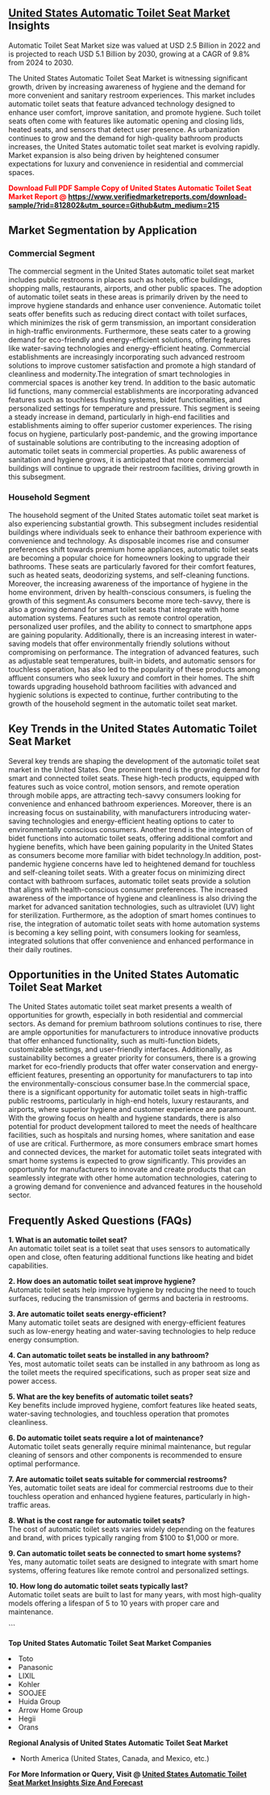 <h2><a href="https://www.verifiedmarketreports.com/download-sample/?rid=812802&amp;utm_source=Github&amp;utm_medium=215" target="_blank">United States Automatic Toilet Seat Market</a> Insights</h2><p>Automatic Toilet Seat Market size was valued at USD 2.5 Billion in 2022 and is projected to reach USD 5.1 Billion by 2030, growing at a CAGR of 9.8% from 2024 to 2030.</p><p><p>The United States Automatic Toilet Seat Market is witnessing significant growth, driven by increasing awareness of hygiene and the demand for more convenient and sanitary restroom experiences. This market includes automatic toilet seats that feature advanced technology designed to enhance user comfort, improve sanitation, and promote hygiene. Such toilet seats often come with features like automatic opening and closing lids, heated seats, and sensors that detect user presence. As urbanization continues to grow and the demand for high-quality bathroom products increases, the United States automatic toilet seat market is evolving rapidly. Market expansion is also being driven by heightened consumer expectations for luxury and convenience in residential and commercial spaces. <strong><p><span class=""><span style="color: #ff0000;"><strong>Download Full PDF Sample Copy of United States Automatic Toilet Seat Market Report</strong> @ </span><a href="https://www.verifiedmarketreports.com/download-sample/?rid=812802&amp;utm_source=Github&amp;utm_medium=215" target="_blank">https://www.verifiedmarketreports.com/download-sample/?rid=812802&amp;utm_source=Github&amp;utm_medium=215</a></span></p></strong></p><h2>Market Segmentation by Application</h2><h3>Commercial Segment</h3><p>The commercial segment in the United States automatic toilet seat market includes public restrooms in places such as hotels, office buildings, shopping malls, restaurants, airports, and other public spaces. The adoption of automatic toilet seats in these areas is primarily driven by the need to improve hygiene standards and enhance user convenience. Automatic toilet seats offer benefits such as reducing direct contact with toilet surfaces, which minimizes the risk of germ transmission, an important consideration in high-traffic environments. Furthermore, these seats cater to a growing demand for eco-friendly and energy-efficient solutions, offering features like water-saving technologies and energy-efficient heating. Commercial establishments are increasingly incorporating such advanced restroom solutions to improve customer satisfaction and promote a high standard of cleanliness and modernity.The integration of smart technologies in commercial spaces is another key trend. In addition to the basic automatic lid functions, many commercial establishments are incorporating advanced features such as touchless flushing systems, bidet functionalities, and personalized settings for temperature and pressure. This segment is seeing a steady increase in demand, particularly in high-end facilities and establishments aiming to offer superior customer experiences. The rising focus on hygiene, particularly post-pandemic, and the growing importance of sustainable solutions are contributing to the increasing adoption of automatic toilet seats in commercial properties. As public awareness of sanitation and hygiene grows, it is anticipated that more commercial buildings will continue to upgrade their restroom facilities, driving growth in this subsegment.<h3>Household Segment</h3><p>The household segment of the United States automatic toilet seat market is also experiencing substantial growth. This subsegment includes residential buildings where individuals seek to enhance their bathroom experience with convenience and technology. As disposable incomes rise and consumer preferences shift towards premium home appliances, automatic toilet seats are becoming a popular choice for homeowners looking to upgrade their bathrooms. These seats are particularly favored for their comfort features, such as heated seats, deodorizing systems, and self-cleaning functions. Moreover, the increasing awareness of the importance of hygiene in the home environment, driven by health-conscious consumers, is fueling the growth of this segment.As consumers become more tech-savvy, there is also a growing demand for smart toilet seats that integrate with home automation systems. Features such as remote control operation, personalized user profiles, and the ability to connect to smartphone apps are gaining popularity. Additionally, there is an increasing interest in water-saving models that offer environmentally friendly solutions without compromising on performance. The integration of advanced features, such as adjustable seat temperatures, built-in bidets, and automatic sensors for touchless operation, has also led to the popularity of these products among affluent consumers who seek luxury and comfort in their homes. The shift towards upgrading household bathroom facilities with advanced and hygienic solutions is expected to continue, further contributing to the growth of the household segment in the automatic toilet seat market.<h2>Key Trends in the United States Automatic Toilet Seat Market</h2><p>Several key trends are shaping the development of the automatic toilet seat market in the United States. One prominent trend is the growing demand for smart and connected toilet seats. These high-tech products, equipped with features such as voice control, motion sensors, and remote operation through mobile apps, are attracting tech-savvy consumers looking for convenience and enhanced bathroom experiences. Moreover, there is an increasing focus on sustainability, with manufacturers introducing water-saving technologies and energy-efficient heating options to cater to environmentally conscious consumers. Another trend is the integration of bidet functions into automatic toilet seats, offering additional comfort and hygiene benefits, which have been gaining popularity in the United States as consumers become more familiar with bidet technology.In addition, post-pandemic hygiene concerns have led to heightened demand for touchless and self-cleaning toilet seats. With a greater focus on minimizing direct contact with bathroom surfaces, automatic toilet seats provide a solution that aligns with health-conscious consumer preferences. The increased awareness of the importance of hygiene and cleanliness is also driving the market for advanced sanitation technologies, such as ultraviolet (UV) light for sterilization. Furthermore, as the adoption of smart homes continues to rise, the integration of automatic toilet seats with home automation systems is becoming a key selling point, with consumers looking for seamless, integrated solutions that offer convenience and enhanced performance in their daily routines. <h2>Opportunities in the United States Automatic Toilet Seat Market</h2><p>The United States automatic toilet seat market presents a wealth of opportunities for growth, especially in both residential and commercial sectors. As demand for premium bathroom solutions continues to rise, there are ample opportunities for manufacturers to introduce innovative products that offer enhanced functionality, such as multi-function bidets, customizable settings, and user-friendly interfaces. Additionally, as sustainability becomes a greater priority for consumers, there is a growing market for eco-friendly products that offer water conservation and energy-efficient features, presenting an opportunity for manufacturers to tap into the environmentally-conscious consumer base.In the commercial space, there is a significant opportunity for automatic toilet seats in high-traffic public restrooms, particularly in high-end hotels, luxury restaurants, and airports, where superior hygiene and customer experience are paramount. With the growing focus on health and hygiene standards, there is also potential for product development tailored to meet the needs of healthcare facilities, such as hospitals and nursing homes, where sanitation and ease of use are critical. Furthermore, as more consumers embrace smart homes and connected devices, the market for automatic toilet seats integrated with smart home systems is expected to grow significantly. This provides an opportunity for manufacturers to innovate and create products that can seamlessly integrate with other home automation technologies, catering to a growing demand for convenience and advanced features in the household sector.<h2>Frequently Asked Questions (FAQs)</h2><p><strong>1. What is an automatic toilet seat?</strong><br> An automatic toilet seat is a toilet seat that uses sensors to automatically open and close, often featuring additional functions like heating and bidet capabilities.</p><p><strong>2. How does an automatic toilet seat improve hygiene?</strong><br> Automatic toilet seats help improve hygiene by reducing the need to touch surfaces, reducing the transmission of germs and bacteria in restrooms.</p><p><strong>3. Are automatic toilet seats energy-efficient?</strong><br> Many automatic toilet seats are designed with energy-efficient features such as low-energy heating and water-saving technologies to help reduce energy consumption.</p><p><strong>4. Can automatic toilet seats be installed in any bathroom?</strong><br> Yes, most automatic toilet seats can be installed in any bathroom as long as the toilet meets the required specifications, such as proper seat size and power access.</p><p><strong>5. What are the key benefits of automatic toilet seats?</strong><br> Key benefits include improved hygiene, comfort features like heated seats, water-saving technologies, and touchless operation that promotes cleanliness.</p><p><strong>6. Do automatic toilet seats require a lot of maintenance?</strong><br> Automatic toilet seats generally require minimal maintenance, but regular cleaning of sensors and other components is recommended to ensure optimal performance.</p><p><strong>7. Are automatic toilet seats suitable for commercial restrooms?</strong><br> Yes, automatic toilet seats are ideal for commercial restrooms due to their touchless operation and enhanced hygiene features, particularly in high-traffic areas.</p><p><strong>8. What is the cost range for automatic toilet seats?</strong><br> The cost of automatic toilet seats varies widely depending on the features and brand, with prices typically ranging from $100 to $1,000 or more.</p><p><strong>9. Can automatic toilet seats be connected to smart home systems?</strong><br> Yes, many automatic toilet seats are designed to integrate with smart home systems, offering features like remote control and personalized settings.</p><p><strong>10. How long do automatic toilet seats typically last?</strong><br> Automatic toilet seats are built to last for many years, with most high-quality models offering a lifespan of 5 to 10 years with proper care and maintenance.</p>```</p><p><strong>Top United States Automatic Toilet Seat Market Companies</strong></p><div data-test-id=""><p><li>Toto</li><li> Panasonic</li><li> LIXIL</li><li> Kohler</li><li> SOOJEE</li><li> Huida Group</li><li> Arrow Home Group</li><li> Hegii</li><li> Orans</li></p><div><strong>Regional Analysis of&nbsp;United States Automatic Toilet Seat Market</strong></div><ul><li dir="ltr"><p dir="ltr">North America&nbsp;(United States, Canada, and Mexico, etc.)</p></li></ul><p><strong>For More Information or Query, Visit @&nbsp;</strong><strong><a href="https://www.verifiedmarketreports.com/product/automatic-toilet-seat-market/?utm_source=Github&amp;utm_medium=215" target="_blank">United States Automatic Toilet Seat Market Insights Size And Forecast</a></strong></p></div>
